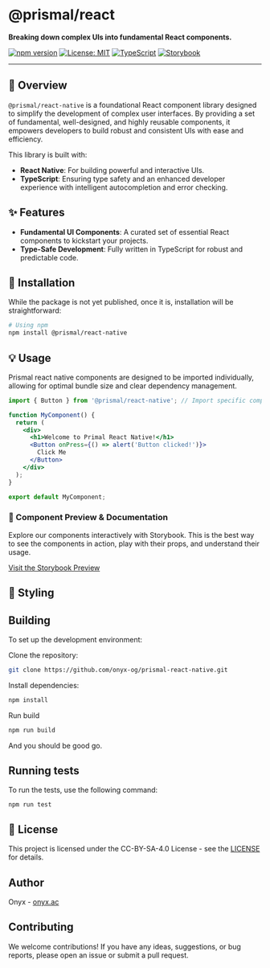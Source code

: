 # @prismal/react

**Breaking down complex UIs into fundamental React components.**

[![npm version](https://badge.fury.io/js/%40prismal%2Freact.svg)](https://www.npmjs.com/package/@prismal/react)
[![License: MIT](https://img.shields.io/badge/License-MIT-yellow.svg)](LICENSE)
[![TypeScript](https://img.shields.io/badge/Written%20in-TypeScript-blue.svg)](https://www.typescriptlang.org/)
[![Storybook](https://cdn.jsdelivr.net/gh/storybookjs/brand@master/badge/badge-storybook.svg)](https://onyx-og.github.io/prismal-react-native/)

---

## 🌟 Overview

`@prismal/react-native` is a foundational React component library designed to simplify the development of complex user interfaces. By providing a set of fundamental, well-designed, and highly reusable components, it empowers developers to build robust and consistent UIs with ease and efficiency.

This library is built with:
* **React Native**: For building powerful and interactive UIs.
* **TypeScript**: Ensuring type safety and an enhanced developer experience with intelligent autocompletion and error checking.

## ✨ Features

* **Fundamental UI Components**: A curated set of essential React components to kickstart your projects.
* **Type-Safe Development**: Fully written in TypeScript for robust and predictable code.
<!-- * **Storybook Integration**: Live preview and interactive documentation for all components. -->

## 🚀 Installation

While the package is not yet published, once it is, installation will be straightforward:

```bash
# Using npm
npm install @prismal/react-native
```

## 💡 Usage
Prismal react native components are designed to be imported individually, allowing for optimal bundle size and clear dependency management.

```jsx
import { Button } from '@prismal/react-native'; // Import specific components

function MyComponent() {
  return (
    <div>
      <h1>Welcome to Primal React Native!</h1>
      <Button onPress={() => alert('Button clicked!')}>
        Click Me
      </Button>
    </div>
  );
}

export default MyComponent;
```

### 📖 Component Preview & Documentation
Explore our components interactively with Storybook. This is the best way to see the components in action, play with their props, and understand their usage.

[Visit the Storybook Preview](https://onyx-og.github.io/prismal-react-native/)

## 🎨 Styling
<!-- The library provides both stylesheet classes for direct application and SCSS utility mixins for deeper customization within your Sass stylesheets.

For detailed information on available classes and mixins, please refer to the Storybook documentation for each component or the dedicated styling guide (coming soon). -->

## Building
To set up the development environment:

Clone the repository:
```bash
git clone https://github.com/onyx-og/prismal-react-native.git
```
Install dependencies:
```bash
npm install
```
Run build
```bash
npm run build
```
And you should be good go.

## Running tests
To run the tests, use the following command:
```
npm run test
```
## 📄 License
This project is licensed under the CC-BY-SA-4.0 License - see the [LICENSE](https://github.com/onyx-og/prismal-react-native/blob/main/LICENSE.md) for details.

## Author
Onyx - [onyx.ac](https://onyx.ac)

## Contributing
We welcome contributions! If you have any ideas, suggestions, or bug reports, please open an issue or submit a pull request.
